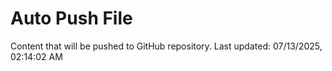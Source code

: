 # Auto Push File

Content that will be pushed to GitHub repository.
Last updated: 07/13/2025, 02:14:02 AM